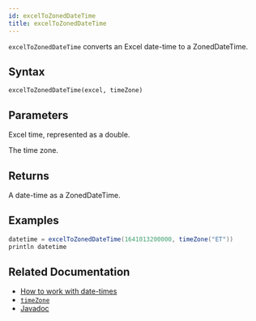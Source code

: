 ```yaml
---
id: excelToZonedDateTime
title: excelToZonedDateTime
---
```


`excelToZonedDateTime` converts an Excel date-time to a ZonedDateTime.

## Syntax

```
excelToZonedDateTime(excel, timeZone)
```

## Parameters

<ParamTable>
<Param name="excel" type="double">

Excel time, represented as a double.

</Param>
<Param name="timeZone" type="ZoneId">

The time zone.

</Param>
</ParamTable>

## Returns

A date-time as a ZonedDateTime.

## Examples

```groovy order=null
datetime = excelToZonedDateTime(1641013200000, timeZone("ET"))
println datetime
```

## Related Documentation

- [How to work with date-times](../../../how-to-guides/work-with-date-time.md)
- [`timeZone`](./timeZone.md)
- [Javadoc](<https://deephaven.io/core/javadoc/io/deephaven/time/DateTimeUtils.html#excelToZonedDateTime(double,java.time.ZoneId)>)
